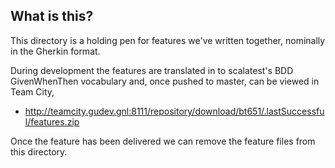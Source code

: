 What is this?
-------------

This directory is a holding pen for features we've written together, nominally in the Gherkin format.

During development the features are translated in to scalatest's BDD GivenWhenThen vocabulary and, once pushed to master, can be viewed in Team City,

- http://teamcity.gudev.gnl:8111/repository/download/bt651/.lastSuccessful/features.zip

Once the feature has been delivered we can remove the feature files from this directory.

